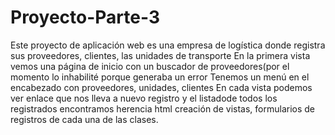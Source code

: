 # Proyecto-Parte-3
Este proyecto de aplicación web es una empresa de logística donde registra sus proveedores, clientes, las unidades de transporte
En la primera vista vemos una página de inicio con un buscador de proveedores(por el momento lo inhabilité porque generaba un error
Tenemos un menú en el encabezado con proveedores, unidades, clientes
En cada vista podemos ver enlace que nos lleva a nuevo registro y el listadode todos los registrados
encontramos herencia html
creación de vistas, formularios de registros de cada una de las clases.
